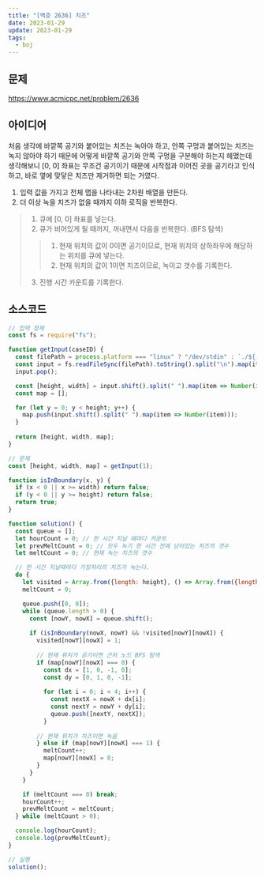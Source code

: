 ```yaml
---
title: "[백준 2636] 치즈"
date: 2023-01-29
update: 2023-01-29
tags:
  - boj
---
```


## 문제
https://www.acmicpc.net/problem/2636

## 아이디어
처음 생각에 바깥쪽 공기와 붙어있는 치즈는 녹아야 하고, 안쪽 구멍과 붙어있는 치즈는 녹지 않아야 하기 때문에 
어떻게 바깥쪽 공기와 안쪽 구멍을 구분해야 하는지 헤맸는데 생각해보니 [0, 0] 좌표는 무조건 공기이기 때문에 시작점과 이어진 곳을 공기라고 인식하고, 바로 옆에 맞닿은 치즈만 제거하면 되는 거였다.
1. 입력 값을 가지고 전체 맵을 나타내는 2차원 배열을 만든다.
2. 더 이상 녹을 치즈가 없을 때까지 이하 로직을 반복한다.
> 1. 큐에 [0, 0] 좌표를 넣는다.
> 2. 큐가 비어있게 될 때까지, 꺼내면서 다음을 반복한다. (BFS 탐색)
> > 1. 현재 위치의 값이 0이면 공기이므로, 현재 위치의 상하좌우에 해당하는 위치를 큐에 넣는다.
> > 2. 현재 위치의 값이 1이면 치즈이므로, 녹이고 갯수를 기록한다.
> 3. 진행 시간 카운트를 기록한다.


## 소스코드
```js
// 입력 정제
const fs = require("fs");

function getInput(caseID) {
  const filePath = process.platform === "linux" ? "/dev/stdin" : `./${__dirname.split('\\').pop()}/i${caseID}.txt`;
  const input = fs.readFileSync(filePath).toString().split("\n").map(item => item.trim());
  input.pop();

  const [height, width] = input.shift().split(" ").map(item => Number(item));
  const map = [];

  for (let y = 0; y < height; y++) {
    map.push(input.shift().split(" ").map(item => Number(item)));
  }
  
  return [height, width, map];
}

// 문제
const [height, width, map] = getInput(1);

function isInBoundary(x, y) {
  if (x < 0 || x >= width) return false;
  if (y < 0 || y >= height) return false;
  return true;
}

function solution() {
  const queue = [];
  let hourCount = 0; // 한 시간 지날 때마다 카운트
  let prevMeltCount = 0; // 모두 녹기 한 시간 전에 남아있는 치즈의 갯수
  let meltCount = 0; // 현재 녹는 치즈의 갯수

  // 한 시간 지날때마다 가장자리의 치즈가 녹는다.
  do {
    let visited = Array.from({length: height}, () => Array.from({length: width}, () => 0));
    meltCount = 0;

    queue.push([0, 0]);
    while (queue.length > 0) {
      const [nowY, nowX] = queue.shift();
  
      if (isInBoundary(nowX, nowY) && !visited[nowY][nowX]) {
        visited[nowY][nowX] = 1;
  
        // 현재 위치가 공기이면 근처 노드 BFS 탐색
        if (map[nowY][nowX] === 0) {
          const dx = [1, 0, -1, 0];
          const dy = [0, 1, 0, -1];
  
          for (let i = 0; i < 4; i++) {
            const nextX = nowX + dx[i];
            const nextY = nowY + dy[i];
            queue.push([nextY, nextX]);
          }
  
        // 현재 위치가 치즈이면 녹음
        } else if (map[nowY][nowX] === 1) {
          meltCount++;
          map[nowY][nowX] = 0;
        }
      }
    }

    if (meltCount === 0) break;
    hourCount++;
    prevMeltCount = meltCount;
  } while (meltCount > 0);

  console.log(hourCount);
  console.log(prevMeltCount);
}

// 실행
solution();
```